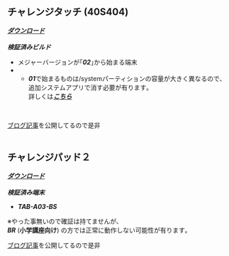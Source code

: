 ## チャレンジタッチ (40S404)
[***ダウンロード***](https://1drv.ms/u/s!AqyY0zym1OPJhVHHdTUt2RXWORfL "CTouch.zip - OneDrive")
<br><br>
***検証済みビルド***
- メジャーバージョンが｢***02***｣から始まる端末
- - ***01***で始まるものは/systemパーティションの容量が大きく異なるので､<br>追加システムアプリで消す必要が有ります｡<br>詳しくは[***こちら***](https://github.com/s1204IT/CPadGPlayEnabler/blob/main/HELP_40S404.md "HELP_40S404.md")
<br>

[ブログ記事](https://coconala.com/blogs/2890872/151301 "初代チャレンジタッチを実用化しよう！｜シューゴ☆｜coconalaブログ")を公開してるので是非
<br><br>
## チャレンジパッド２
[***ダウンロード***](https://1drv.ms/u/s!AqyY0zym1OPJhVAy2ZsaGitGehi4 "CPad2.zip - OneDrive")
<br><br>
***検証済み端末***
- ***TAB-A03-BS***

※やった事無いので確証は持てませんが､<br>***BR*** (**小学講座向け**) の方では正常に動作しない可能性が有ります｡
<br>

[ブログ記事](https://coconala.com/blogs/2890872/149527 "使わなくなったチャレパ２をうまく活用しよう！｜シューゴ☆｜coconalaブログ")を公開してるので是非
